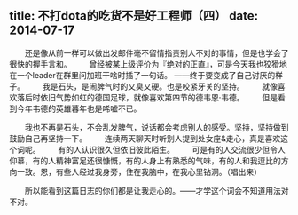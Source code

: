 title: 不打dota的吃货不是好工程师（四）
date: 2014-07-17
---
　　还是像从前一样可以做出发邮件毫不留情指责别人不对的事情，但是也学会了很快的握手言和。
　　曾经被某上级评价为『绝对的正直』，可是今天我也狡猾地在一个leader在群里问加班干啥时插了一句话。
——终于要变成了自己讨厌的样子。
　　我是石头，是闹脾气时的又臭又硬。也是咬紧牙关的坚持。
　　就像喜欢落后时依旧气势如虹的德国足球，就像喜欢第四节的德韦恩·韦德。
　　但是看到今年韦德的英雄暮年也是唏嘘不已。

　　我也不再是石头，不会乱发脾气，说话都会考虑别人的感受。坚持，坚持做到鼓励自己再坚持一下。
　　连续两天聊天时听别人提到处女座&走心，真是喜欢这个词呢。
　　有的人认识很久但依旧彼此陌生。
　　可是有的人交流很少但令人仰慕，有的人精神富足还很慷慨，有的人身上有熟悉的气味，有的人和我逗比的方向一致。恩，有些人经过我身旁，住在我脑中，在我心里钻洞。（唱出来）

　　所以能看到这篇日志的你们都是让我走心的。——才学这个词会不知道用法对不对。

